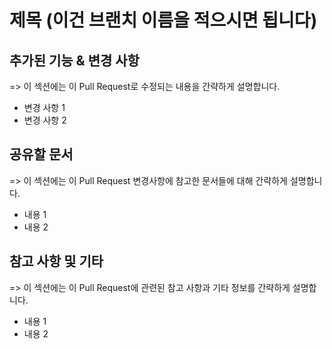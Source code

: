 # 제목 (이건 브랜치 이름을 적으시면 됩니다)

## 추가된 기능 & 변경 사항

=> 이 섹션에는 이 Pull Request로 수정되는 내용을 간략하게 설명합니다.

- 변경 사항 1
- 변경 사항 2

## 공유할 문서

=> 이 섹션에는 이 Pull Request 변경사항에 참고한 문서들에 대해 간략하게 설명합니다.

- 내용 1
- 내용 2

## 참고 사항 및 기타

=> 이 섹션에는 이 Pull Request에 관련된 참고 사항과 기타 정보를 간략하게 설명합니다.

- 내용 1
- 내용 2
